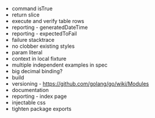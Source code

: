 
* command isTrue
* return slice
* execute and verify table rows
* reporting - generatedDateTime
* reporting - expectedToFail
* failure stacktrace
* no clobber existing styles
* param literal
* context in local fixture
* multiple independent examples in spec
* big decimal binding?
* build
* versioning - https://github.com/golang/go/wiki/Modules
* documentation
* reporting - index page
* injectable css
* tighten package exports

